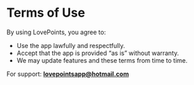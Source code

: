 # Terms of Use

By using LovePoints, you agree to:
- Use the app lawfully and respectfully.
- Accept that the app is provided “as is” without warranty.
- We may update features and these terms from time to time.

For support: **[lovepointsapp@hotmail.com](mailto:lovepointsapp@hotmail.com)**
